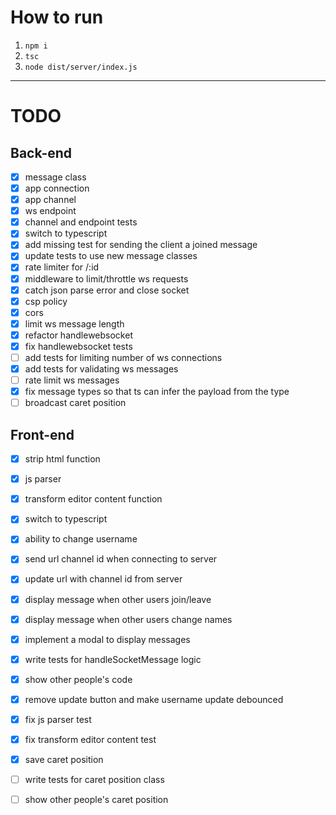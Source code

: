 # How to run 
1. `npm i`
2. `tsc`
3. `node dist/server/index.js`
---
# TODO

## Back-end
- [x] message class
- [x] app connection
- [x] app channel
- [x] ws endpoint
- [x] channel and endpoint tests
- [x] switch to typescript
- [x] add missing test for sending the client a joined message
- [x] update tests to use new message classes
- [x] rate limiter for /:id
- [x] middleware to limit/throttle ws requests 
- [x] catch json parse error and close socket
- [x] csp policy
- [x] cors
- [x] limit ws message length
- [x] refactor handlewebsocket
- [x] fix handlewebsocket tests
- [ ] add tests for limiting number of ws connections
- [x] add tests for validating ws messages
- [ ] rate limit ws messages
- [x] fix message types so that ts can infer the payload from the type
- [ ] broadcast caret position

## Front-end
- [x] strip html function
- [x] js parser
- [x] transform editor content function
- [x] switch to typescript
- [x] ability to change username
- [x] send url channel id when connecting to server
- [x] update url with channel id from server
- [x] display message when other users join/leave
- [x] display message when other users change names 
- [x] implement a modal to display messages
- [x] write tests for handleSocketMessage logic
- [x] show other people's code
- [x] remove update button and make username update debounced
- [x] fix js parser test
- [x] fix transform editor content test
- [x] save caret position
- [ ] write tests for caret position class
- [ ] show other people's caret position

